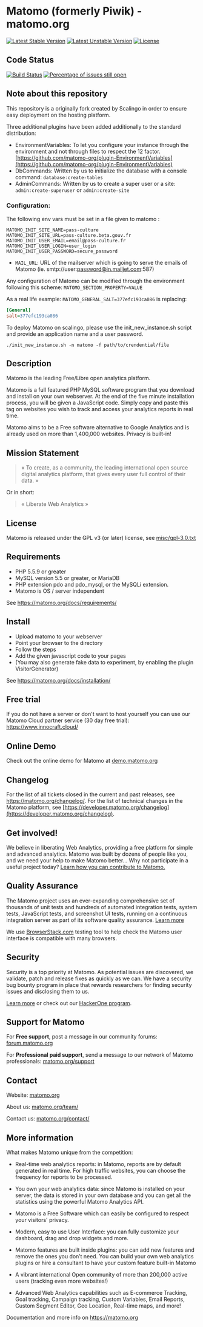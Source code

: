 # Matomo (formerly Piwik) - matomo.org

[![Latest Stable Version](https://poser.pugx.org/piwik/piwik/v/stable)](https://matomo.org/download/)
[![Latest Unstable Version](https://poser.pugx.org/piwik/piwik/v/unstable)](https://packagist.org/packages/piwik/piwik)
[![License](https://poser.pugx.org/piwik/piwik/license)](https://matomo.org/free-software/)

## Code Status

[![Build Status](https://travis-ci.org/matomo-org/matomo.svg?branch=master)](https://travis-ci.org/matomo-org/matomo/branches)
[![Percentage of issues still open](http://isitmaintained.com/badge/open/matomo-org/matomo.svg)](http://isitmaintained.com/project/matomo-org/matomo "Percentage of issues still open")

## Note about this repository

This repository is a originally fork created by Scalingo in order to ensure easy deployment on the hosting platform.

Three additional plugins have been added additionally to the standard distribution:

* EnvironmentVariables: To let you configure your instance through the environment and not through files to respect the 12 factor. [https://github.com/matomo-org/plugin-EnvironmentVariables](https://github.com/matomo-org/plugin-EnvironmentVariables)
* DbCommands: Written by us to initialize the database with a console command: `database:create-tables`
* AdminCommands: Written by us to create a super user or a site: `admin:create-superuser` or `admin:create-site`

### Configuration:

The following env vars must be set in a file given to matomo :
```
MATOMO_INIT_SITE_NAME=pass-culture
MATOMO_INIT_SITE_URL=pass-culture.beta.gouv.fr
MATOMO_INIT_USER_EMAIL=email@pass-culture.fr
MATOMO_INIT_USER_LOGIN=user_login
MATOMO_INIT_USER_PASSWORD=secure_password
```

* `MAIL_URL`: URL of the mailserver which is going to serve the emails of Matomo (ie. smtp://user:password@in.mailjet.com:587)

Any configuration of Matomo can be modified through the environment following this scheme: `MATOMO_SECTION_PROPERTY=VALUE`

As a real life example: `MATOMO_GENERAL_SALT=377efc193ca086` is replacing:

```ini
[General]
salt=377efc193ca086
```

To deploy Matomo on scalingo, please use the init_new_instance.sh script and provide an application name and a user password.
```
./init_new_instance.sh -n matomo -f path/to/crendential/file
```

## Description

Matomo is the leading Free/Libre open analytics platform.

Matomo is a full featured PHP MySQL software program that you download and install on your own webserver.
At the end of the five minute installation process, you will be given a JavaScript code.
Simply copy and paste this tag on websites you wish to track and access your analytics reports in real time.

Matomo aims to be a Free software alternative to Google Analytics and is already used on more than 1,400,000 websites. Privacy is built-in!

## Mission Statement

> « To create, as a community, the leading international open source digital analytics platform, that gives every user full control of their data. »

Or in short:
> « Liberate Web Analytics »

## License

Matomo is released under the GPL v3 (or later) license, see [misc/gpl-3.0.txt](misc/gpl-3.0.txt)


## Requirements

  * PHP 5.5.9 or greater
  * MySQL version 5.5 or greater, or MariaDB
  * PHP extension pdo and pdo_mysql, or the MySQLi extension.
  * Matomo is OS / server independent

See https://matomo.org/docs/requirements/

## Install

  * Upload matomo to your webserver
  * Point your browser to the directory
  * Follow the steps
  * Add the given javascript code to your pages
  * (You may also generate fake data to experiment, by enabling the plugin VisitorGenerator)

See https://matomo.org/docs/installation/

## Free trial

If you do not have a server or don't want to host yourself you can use our Matomo Cloud partner service (30 day free trial): https://www.innocraft.cloud/

## Online Demo

Check out the online demo for Matomo at [demo.matomo.org](https://demo.matomo.org/)

## Changelog

For the list of all tickets closed in the current and past releases, see https://matomo.org/changelog/. For the list of technical changes in the Matomo platform, see [https://developer.matomo.org/changelog](https://developer.matomo.org/changelog).

## Get involved!

We believe in liberating Web Analytics, providing a free platform for simple and advanced analytics. Matomo was built by dozens of people like you,
and we need your help to make Matomo better… Why not participate in a useful project today? [Learn how you can contribute to Matomo.](https://matomo.org/get-involved)

## Quality Assurance

The Matomo project uses an ever-expanding comprehensive set of thousands of unit tests and hundreds of automated integration tests, system tests, JavaScript tests, and screenshot UI tests, running on a continuous integration server as part of its software quality assurance. [Learn more](https://matomo.org/qa/)

We use [BrowserStack.com](https://www.browserstack.com/) testing tool to help check the Matomo user interface is compatible with many browsers.


## Security

Security is a top priority at Matomo. As potential issues are discovered, we validate, patch and release fixes as quickly as we can. We have a security bug bounty program in place that rewards researchers for finding security issues and disclosing them to us.

[Learn more](https://matomo.org/security/) or check out our [HackerOne program](https://hackerone.com/matomo).

## Support for Matomo

For **Free support**, post a message in our community forums: [forum.matomo.org](https://forum.matomo.org/)

For **Professional paid support**, send a message to our network of Matomo professionals: [matomo.org/support](https://matomo.org/contact/)

## Contact

Website: [matomo.org](https://matomo.org)

About us: [matomo.org/team/](https://matomo.org/team/)

Contact us: [matomo.org/contact/](https://matomo.org/contact/)


## More information

What makes Matomo unique from the competition:

  * Real-time web analytics reports: in Matomo, reports are by default generated in real time.
    For high traffic websites, you can choose the frequency for reports to be processed.

  * You own your web analytics data: since Matomo is installed on your server, the data is stored in your own database and you can get all the statistics using the powerful Matomo Analytics API.

  * Matomo is a Free Software which can easily be configured to respect your visitors' privacy.

  * Modern, easy to use User Interface: you can fully customize your dashboard, drag and drop widgets and more.

  * Matomo features are built inside plugins: you can add new features and remove the ones you don’t need.
    You can build your own web analytics plugins or hire a consultant to have your custom feature built-in Matomo

  * A vibrant international Open community of more than 200,000 active users (tracking even more websites!)

  * Advanced Web Analytics capabilities such as E-commerce Tracking, Goal tracking, Campaign tracking,
    Custom Variables, Email Reports, Custom Segment Editor, Geo Location, Real-time maps, and more!

Documentation and more info on https://matomo.org
